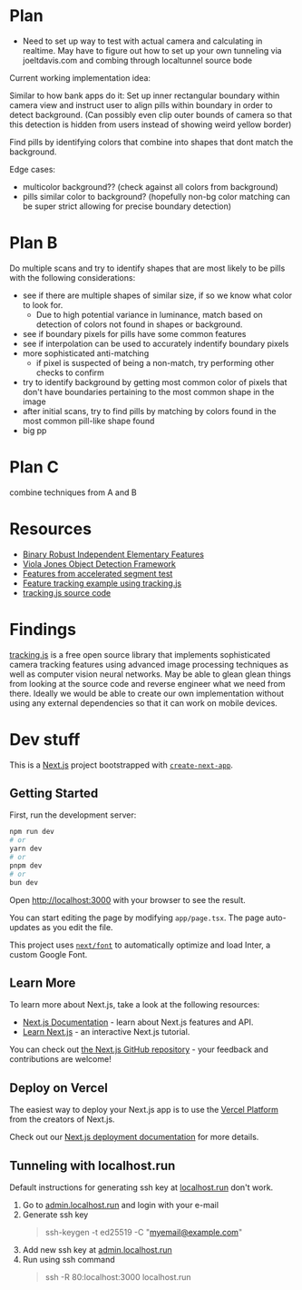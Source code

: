 # Plan

- Need to set up way to test with actual camera and calculating in realtime. May have to figure out how to set up your own tunneling via joeltdavis.com and combing through localtunnel source bode

Current working implementation idea:

Similar to how bank apps do it:
Set up inner rectangular boundary within camera view and instruct user to align pills within boundary in order to detect background. (Can possibly even clip outer bounds of camera so that this detection is hidden from users instead of showing weird yellow border)

Find pills by identifying colors that combine into shapes that dont match the background.

Edge cases:

- multicolor background?? (check against all colors from background)
- pills similar color to background? (hopefully non-bg color matching can be super strict allowing for precise boundary detection)

# Plan B

Do multiple scans and try to identify shapes that are most likely to be pills with the following considerations:

- see if there are multiple shapes of similar size, if so we know what color to look for.
  - Due to high potential variance in luminance, match based on detection of colors not found in shapes or background.
- see if boundary pixels for pills have some common features
- see if interpolation can be used to accurately indentify boundary pixels
- more sophisticated anti-matching
  - if pixel is suspected of being a non-match, try performing other checks to confirm
- try to identify background by getting most common color of pixels that don't have boundaries pertaining to the most common shape in the image
- after initial scans, try to find pills by matching by colors found in the most common pill-like shape found
- big pp

# Plan C

combine techniques from A and B

# Resources

- [Binary Robust Independent Elementary Features](https://github.com/eduardolundgren/tracking.js/blob/master/src/features/Brief.js)
- [Viola Jones Object Detection Framework](https://github.com/eduardolundgren/tracking.js/blob/master/src/detection/ViolaJones.js)
- [Features from accelerated segment test](https://github.com/eduardolundgren/tracking.js/blob/master/src/features/Fast.js)
- [Feature tracking example using tracking.js](https://github.com/eduardolundgren/tracking.js/blob/master/examples/fast.html)
- [tracking.js source code](https://github.com/eduardolundgren/tracking.js)

# Findings

[tracking.js](https://trackingjs.com/) is a free open source library that implements sophisticated camera tracking features using advanced image processing techniques as well as computer vision neural networks. May be able to glean glean things from looking at the source code and reverse engineer what we need from there. Ideally we would be able to create our own implementation without using any external dependencies so that it can work on mobile devices.

# Dev stuff

This is a [Next.js](https://nextjs.org/) project bootstrapped with [`create-next-app`](https://github.com/vercel/next.js/tree/canary/packages/create-next-app).

## Getting Started

First, run the development server:

```bash
npm run dev
# or
yarn dev
# or
pnpm dev
# or
bun dev
```

Open [http://localhost:3000](http://localhost:3000) with your browser to see the result.

You can start editing the page by modifying `app/page.tsx`. The page auto-updates as you edit the file.

This project uses [`next/font`](https://nextjs.org/docs/basic-features/font-optimization) to automatically optimize and load Inter, a custom Google Font.

## Learn More

To learn more about Next.js, take a look at the following resources:

- [Next.js Documentation](https://nextjs.org/docs) - learn about Next.js features and API.
- [Learn Next.js](https://nextjs.org/learn) - an interactive Next.js tutorial.

You can check out [the Next.js GitHub repository](https://github.com/vercel/next.js/) - your feedback and contributions are welcome!

## Deploy on Vercel

The easiest way to deploy your Next.js app is to use the [Vercel Platform](https://vercel.com/new?utm_medium=default-template&filter=next.js&utm_source=create-next-app&utm_campaign=create-next-app-readme) from the creators of Next.js.

Check out our [Next.js deployment documentation](https://nextjs.org/docs/deployment) for more details.

## Tunneling with localhost.run

Default instructions for generating ssh key at [localhost.run](https://localhost.run/docs) don't work.

1. Go to [admin.localhost.run](https://admin.localhost.run) and login with your e-mail
2. Generate ssh key
   > ssh-keygen -t ed25519 -C "myemail@example.com"
3. Add new ssh key at [admin.localhost.run](https://admin.localhost.run)
4. Run using ssh command
   > ssh -R 80:localhost:3000 localhost.run
